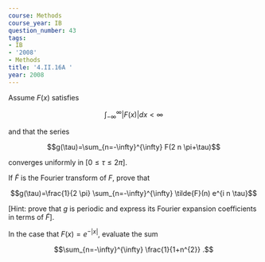 ```yaml
---
course: Methods
course_year: IB
question_number: 43
tags:
- IB
- '2008'
- Methods
title: '4.II.16A '
year: 2008
---
```



Assume $F(x)$ satisfies

$$\int_{-\infty}^{\infty}|F(x)| d x<\infty$$

and that the series

$$g(\tau)=\sum_{n=-\infty}^{\infty} F(2 n \pi+\tau)$$

converges uniformly in $[0 \leqslant \tau \leqslant 2 \pi]$.

If $\tilde{F}$ is the Fourier transform of $F$, prove that

$$g(\tau)=\frac{1}{2 \pi} \sum_{n=-\infty}^{\infty} \tilde{F}(n) e^{i n \tau}$$

[Hint: prove that $g$ is periodic and express its Fourier expansion coefficients in terms of $\tilde{F}]$.

In the case that $F(x)=e^{-|x|}$, evaluate the sum

$$\sum_{n=-\infty}^{\infty} \frac{1}{1+n^{2}} .$$